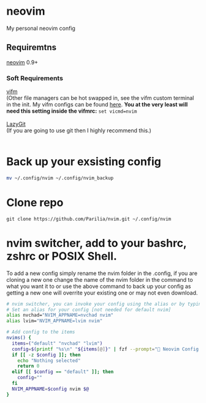 # neovim
My personal neovim config

## Requiremtns
<a href="https://neovim.io/">neovim</a> 0.9+<br>
### Soft Requirements
<a href="https://github.com/vifm/vifm">vifm</a> <br>  (Other file managers can be hot swapped in, see the vifm custom terminal in the init. My vifm configs can be found <a href="https://github.com/Parilia/Dotfiles/tree/main/vifm">here</a>. **You at the very least will need this setting inside the vifmrc:** <code>set vicmd=nvim</code><br><br>
<a href="https://github.com/jesseduffield/lazygit">LazyGit</a>  <br> (If you are going to use git then I highly recommend this.)<br>
<br>
# Back up your exsisting config
```bash
mv ~/.config/nvim ~/.config/nvim_backup
```
# Clone repo
```
git clone https://github.com/Parilia/nvim.git ~/.config/nvim
```
# nvim switcher, add to your bashrc, zshrc or POSIX Shell.
To add a new config simply rename the nvim folder in the .config, if you are cloning a new one change the name of the nvim folder in the command to what you want it to or use the above command to back up your config as getting a new one will overrite your existing one or may not even download.

```bash
# nvim switcher, you can invoke your config using the alias or by typing "nvims" into your shell
# Set an alias for your config [not needed for default nvim]
alias nvchad="NVIM_APPNAME=nvchad nvim"
alias lvim="NVIM_APPNAME=lvim nvim"

# Add config to the items
nvims() {
  items=("default" "nvchad" "lvim")
  config=$(printf "%s\n" "${items[@]}" | fzf --prompt=" Neovim Config  " --height=~50% --layout=reverse --border --exit-0)
  if [[ -z $config ]]; then
    echo "Nothing selected"
    return 0
  elif [[ $config == "default" ]]; then
    config=""
  fi
  NVIM_APPNAME=$config nvim $@
}
```


